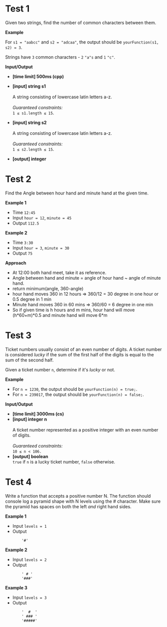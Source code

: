 # Test 1

Given two strings, find the number of common characters between them.

__Example__

For `s1 = "aabcc"` and `s2 = "adcaa"`, the output should be `yourFunction(s1, s2) = 3`.

Strings have `3` common characters - `2` `"a"s` and `1` `"c"`.

__Input/Output__

* __[time limit] 500ms (cpp)__
* __[input] string s1__ <br /><br />A string consisting of lowercase latin letters a-z.<br /><br />_Guaranteed constraints:_<br />`1 ≤ s1.length ≤ 15`.

* __[input] string s2__ <br /><br />A string consisting of lowercase latin letters a-z.<br /><br />_Guaranteed constraints:_<br />`1 ≤ s2.length ≤ 15`.

* __[output] integer__

# Test 2

Find the Angle between hour hand and minute hand at the given time.

__Example 1__

- Time `12:45`
- Input `hour = 12`, `minute = 45`
- Output `112.5`

__Example 2__

- Time `3:30`
- Input `hour = 3`, `minute = 30`
- Output `75`

__Approach__

- At 12:00 both hand meet, take it as reference.
- Angle between hand and minute = angle of hour hand ~ angle of minute hand.
- return minimum(angle, 360-angle)
- hour hand moves 360 in 12 hours => 360/12 = 30 degree in one hour or 0.5 degree in 1 min
- Minute hand moves 360 in 60 mins => 360/60 = 6 degree in one min
- So if given time is h hours and m mins, hour hand will move (h\*60+m)\*0.5 and minute hand will move 6\*m

# Test 3

Ticket numbers usually consist of an even number of digits. A ticket number is considered _lucky_ if the sum of the first half of the digits is equal to the sum of the second half.

Given a ticket number `n`, determine if it's _lucky_ or not.

__Example__

* For `n = 1230`, the output should be `yourFunction(n) = true;`.
* For `n = 239017`, the output should be `yourFunction(n) = false;`.

__Input/Output__

* __[time limit] 3000ms (cs)__
* __[input] integer n__ <br /><br />A ticket number represented as a positive integer with an even number of digits.<br /><br />_Guaranteed constraints:_<br />`10 ≤ n < 106.`<br />
* __[output] boolean__<br />`true` if `n` is a lucky ticket number, `false` otherwise.

# Test 4

Write a function that accepts a positive number N.
The function should console log a pyramid shape with N levels using the # character.
Make sure the pyramid has spaces on both the left *and* right hand sides.

__Example 1__

- Input `levels = 1`
- Output
    ```
        '#'
    ```

__Example 2__

- Input `levels = 2`
- Output
    ```
        ' # '
        '###'
    ```

__Example 3__

- Input `levels = 3`
- Output
    ```
        '  #  '
        ' ### '
        '#####'
    ```
